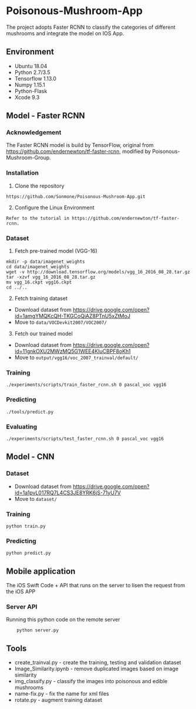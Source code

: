# Poisonous-Mushroom-App
The project adopts Faster RCNN to classify the categories of different mushrooms and integrate the model on IOS App.
## Environment
* Ubuntu 18.04
* Python 2.7/3.5
* Tensorflow 1.13.0
* Numpy 1.15.1
* Python-Flask
* Xcode 9.3
## Model - Faster RCNN
### Acknowledgement
The Faster RCNN model is build by TensorFlow, original from https://github.com/endernewton/tf-faster-rcnn, modified by Poisonous-Mushroom-Group.
### Installation
1. Clone the repository
```
https://github.com/Sonmone/Poisonous-Mushroom-App.git
```
2. Configure the Linux Environment
```
Refer to the tutorial in https://github.com/endernewton/tf-faster-rcnn.
```
### Dataset
1. Fetch pre-trained model (VGG-16)
```
mkdir -p data/imagenet_weights
cd data/imagenet_weights
wget -v http://download.tensorflow.org/models/vgg_16_2016_08_28.tar.gz
tar -xzvf vgg_16_2016_08_28.tar.gz
mv vgg_16.ckpt vgg16.ckpt
cd ../..
```
2. Fetch training dataset
* Download dataset from https://drive.google.com/open?id=1amgYMQKcQH-TKGCoQiAZ8PTnU5xZtMoJ
* Move to `data/VOCDevkit2007/VOC2007/`
3. Fetch our trained model
* Download dataset from https://drive.google.com/open?id=11gnkOXU2MWzMQ5G1WEE4KIuCBPF8oKh1
* Move to `output/vgg16/voc_2007_trainval/default/`
### Training
```
./experiments/scripts/train_faster_rcnn.sh 0 pascal_voc vgg16
```
### Predicting
```
./tools/predict.py
```
### Evaluating
```
./experiments/scripts/test_faster_rcnn.sh 0 pascal_voc vgg16
```
## Model - CNN
### Dataset
* Download dataset from https://drive.google.com/open?id=1a1pvL017RQ7L4CS3JE8YRK6jS-71yU7V
* Move to `dataset/`
### Training
```
python train.py
```
### Predicting
```
python predict.py

```
## Mobile application
The iOS Swift Code + API that runs on the server to lisen the request from the iOS APP

### Server API

Running this python code on the remote server
```
    python server.py
```

## Tools
* create_trainval.py - create the training, testing and validation dataset
* Image_Similarity.ipynb - remove duplicated images based on image similarity
* img_classify.py - classify the images into poisonous and edible mushrooms
* name-fix.py - fix the name for xml files
* rotate.py - augment training dataset
